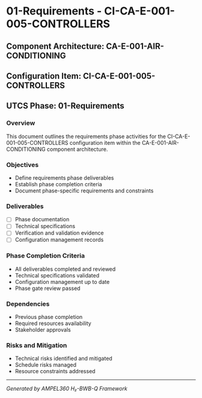 # 01-Requirements - CI-CA-E-001-005-CONTROLLERS

## Component Architecture: CA-E-001-AIR-CONDITIONING
## Configuration Item: CI-CA-E-001-005-CONTROLLERS
## UTCS Phase: 01-Requirements

### Overview
This document outlines the requirements phase activities for the CI-CA-E-001-005-CONTROLLERS configuration item within the CA-E-001-AIR-CONDITIONING component architecture.

### Objectives
- Define requirements phase deliverables
- Establish phase completion criteria
- Document phase-specific requirements and constraints

### Deliverables
- [ ] Phase documentation
- [ ] Technical specifications
- [ ] Verification and validation evidence
- [ ] Configuration management records

### Phase Completion Criteria
- All deliverables completed and reviewed
- Technical specifications validated
- Configuration management up to date
- Phase gate review passed

### Dependencies
- Previous phase completion
- Required resources availability
- Stakeholder approvals

### Risks and Mitigation
- Technical risks identified and mitigated
- Schedule risks managed
- Resource constraints addressed

---
*Generated by AMPEL360 H₂-BWB-Q Framework*

